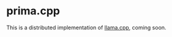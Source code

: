 # prima.cpp

This is a distributed implementation of [llama.cpp](https://github.com/ggerganov/llama.cpp), coming soon.